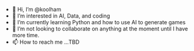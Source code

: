 - 👋 Hi, I’m @koolham
- 👀 I’m interested in AI, Data, and coding
- 🌱 I’m currently learning Python and how to use AI to generate games
- 💞️ I’m not looking to collaborate on anything at the moment until I have more time.
- 📫 How to reach me ...TBD

<!---
koolham/koolham is a ✨ special ✨ repository because its `README.md` (this file) appears on your GitHub profile.
You can click the Preview link to take a look at your changes.
--->
